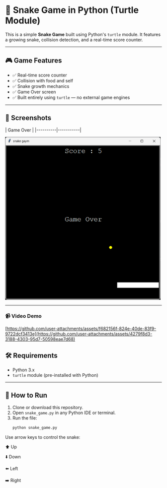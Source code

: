 # 🐍 Snake Game in Python (Turtle Module)

This is a simple **Snake Game** built using Python's `turtle` module. It features a growing snake, collision detection, and a real-time score counter.

---

## 🎮 Game Features

- ✅ Real-time score counter
- ✅ Collision with food and self
- ✅ Snake growth mechanics
- ✅ Game Over screen
- ✅ Built entirely using `turtle` — no external game engines

---

## 📸 Screenshots

| Game Over |
|----------|-----------|

<img src="ss/gamss1.png" alt="Game Over Screenshot" width="500"/>

---

### 📹 Video Demo

[https://github.com/user-attachments/assets/f682156f-824e-40de-83f9-9722dcf3413e](https://github.com/user-attachments/assets/4279f8d3-3188-4303-95d7-50598eae7d68)


## 🛠️ Requirements

- Python 3.x
- `turtle` module (pre-installed with Python)

---

## 🚀 How to Run

1. Clone or download this repository.
2. Open `snake_game.py` in any Python IDE or terminal.
3. Run the file:
   ```bash
   python snake_game.py
   ```

Use arrow keys to control the snake:

⬆️ Up

⬇️ Down

⬅️ Left

➡️ Right


